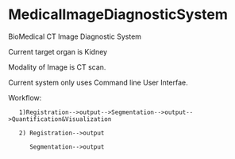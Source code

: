 # MedicalImageDiagnosticSystem
BioMedical CT Image Diagnostic System

  Current target organ is Kidney 
  
  Modality of Image is CT scan.
  
  Current system only uses Command line User Interfae.
  
  Workflow:
  
       1)Registration-->output-->Segmentation-->output-->Quantification&Visualization
       
       2) Registration-->output
         
          Segmentation-->output
       

